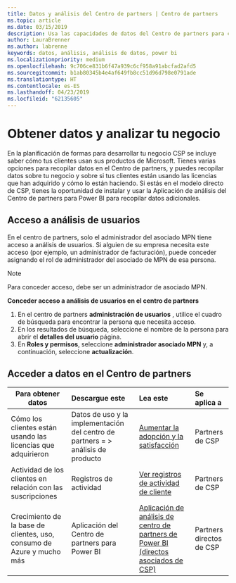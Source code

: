 ```yaml
---
title: Datos y análisis del Centro de partners | Centro de partners
ms.topic: article
ms.date: 03/15/2019
description: Usa las capacidades de datos del Centro de partners para comprender mejor tu negocio.
author: LauraBrenner
ms.author: labrenne
keywords: datos, análisis, análisis de datos, power bi
ms.localizationpriority: medium
ms.openlocfilehash: 9c706ce831b6f47a939c6cf958a91abcfad2afd5
ms.sourcegitcommit: b1ab80345b4e4af649fb8cc51d96d798e0791ade
ms.translationtype: HT
ms.contentlocale: es-ES
ms.lasthandoff: 04/23/2019
ms.locfileid: "62135605"
---
```

# <a name="get-data-and-analyze-your-business"></a>Obtener datos y analizar tu negocio 

En la planificación de formas para desarrollar tu negocio CSP se incluye saber cómo tus clientes usan sus productos de Microsoft. Tienes varias opciones para recopilar datos en el Centro de partners, y puedes recopilar datos sobre tu negocio y sobre si tus clientes están usando las licencias que han adquirido y cómo lo están haciendo. Si estás en el modelo directo de CSP, tienes la oportunidad de instalar y usar la Aplicación de análisis del Centro de partners para Power BI para recopilar datos adicionales.

## <a name="access-to-user-analytics"></a>Acceso a análisis de usuarios

En el centro de partners, solo el administrador del asociado MPN tiene acceso a análisis de usuarios. Si alguien de su empresa necesita este acceso (por ejemplo, un administrador de facturación), puede conceder asignando el rol de administrador del asociado de MPN de esa persona.

>[!NOTE] 
>Para conceder acceso, debe ser un administrador de asociado MPN.

**Conceder acceso a análisis de usuarios en el centro de partners** 

1.  En el centro de partners **administración de usuarios** , utilice el cuadro de búsqueda para encontrar la persona que necesita acceso.
2.  En los resultados de búsqueda, seleccione el nombre de la persona para abrir el **detalles del usuario** página.
3.  En **Roles y permisos**, seleccione **administrador asociado MPN** y, a continuación, seleccione **actualización**.

 
## <a name="access-data-in-partner-center"></a>Acceder a datos en el Centro de partners

|**Para obtener datos**   |**Descargue este**   |**Lea este**   | **Se aplica a**    |
|---------------------|:-----------------------|:---------------|:--------------|
|Cómo los clientes están usando las licencias que adquirieron   |Datos de uso y la implementación del centro de partners = > análisis de producto   |[Aumentar la adopción y la satisfacción](increasing-adoption-and-satisfaction.md)|Partners de CSP|
|Actividad de los clientes en relación con las suscripciones   |Registros de actividad   |[Ver registros de actividad de cliente](activity-logs.md)|Partners de CSP   |
|Crecimiento de la base de clientes, uso, consumo de Azure y mucho más   |Aplicación del Centro de partners para Power BI   |[Aplicación de análisis de centro de partners de Power BI (directos asociados de CSP)](power-bi-app-for-direct-partners.md)|Partners directos de CSP|






